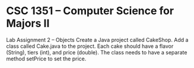 # CSC 1351 – Computer Science for Majors II
Lab Assignment 2 – Objects
Create a Java project called CakeShop. Add a class called Cake.java to the project. Each
cake should have a flavor (String), tiers (int), and price (double). The class needs to have a
separate method setPrice to set the price.
